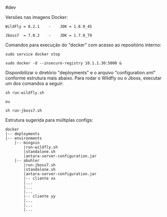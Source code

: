 #dev

Versões nas imagens Docker:

	WildFly = 8.2.1	   -	JDK = 1.8.0_45

	Jboss7  = 7.0.2    - 	JDK = 1.7.0_79


Comandos para execução do "docker" com acesso ao repositório interno:
	
	sudo service docker stop
	
	sudo docker -d --insecure-registry 10.1.1.30:5000 &
	
	
Disponibilizar o diretório "deployments" e o arquivo "configuration.xml" conforme estrutura mais abaixo. Para rodar o Wildfly ou o Jboss, executar um dos comandos a seguir:

	sh run-wildfly.sh

	ou
	
	sh run-jboss7.sh
	

Estrutura sugerida para múltiplas configs:

	docker
	|-- deployments
	|-- environments
		|-- mingxin
			|run-wildfly.sh
	  		|standalone.sh
	  		|antara-server-configuration.jar
	 	|-- abuhler
	  		|run-jboss7.sh
	  		|standalone.sh
	  		|antara-server-configuration.jar
	     	|-- cliente xx
			|...
			|...
			|...
	     	|-- cliente yy
			|...
			|...
			|...
